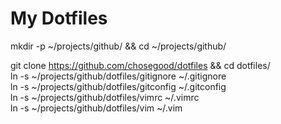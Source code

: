My Dotfiles
===========

mkdir -p ~/projects/github/ && cd ~/projects/github/  

git clone https://github.com/chosegood/dotfiles && cd dotfiles/  
ln -s ~/projects/github/dotfiles/gitignore ~/.gitignore  
ln -s ~/projects/github/dotfiles/gitconfig ~/.gitconfig  
ln -s ~/projects/github/dotfiles/vimrc ~/.vimrc  
ln -s ~/projects/github/dotfiles/vim ~/.vim  

